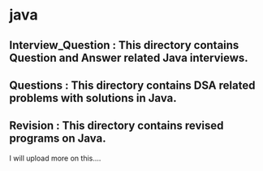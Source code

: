 # java

## Interview_Question : This directory contains Question and Answer related Java interviews.
## Questions : This directory contains DSA related problems with solutions in Java.
## Revision : This directory contains revised programs on Java.

I will upload more on this....
